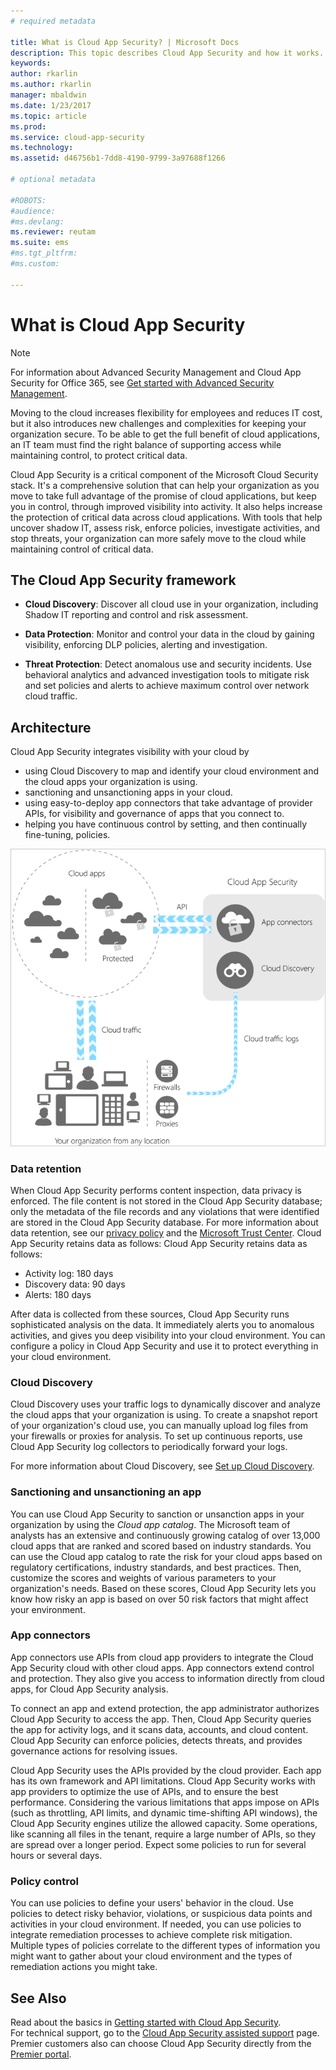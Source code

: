 ```yaml
---
# required metadata

title: What is Cloud App Security? | Microsoft Docs
description: This topic describes Cloud App Security and how it works.
keywords:
author: rkarlin
ms.author: rkarlin
manager: mbaldwin
ms.date: 1/23/2017
ms.topic: article
ms.prod:
ms.service: cloud-app-security
ms.technology:
ms.assetid: d46756b1-7dd8-4190-9799-3a97688f1266

# optional metadata

#ROBOTS:
#audience:
#ms.devlang:
ms.reviewer: reutam
ms.suite: ems
#ms.tgt_pltfrm:
#ms.custom:

---
```

# What is Cloud App Security

> [!NOTE]
> For information about Advanced Security Management and Cloud App Security for Office 365, see [Get started with Advanced Security Management](https://support.office.com/article/Get-started-with-Advanced-Management-Security-d9ee4d67-f2b3-42b4-9c9e-c4529904990a).

Moving to the cloud increases flexibility for employees and reduces IT cost, but it also introduces new challenges and complexities for keeping your organization secure. To be able to get the full benefit of cloud applications, an IT team must find the right balance of supporting access while maintaining control, to protect critical data.  

Cloud App Security is a critical component of the Microsoft Cloud Security stack. It's a comprehensive solution that can help your organization as you move to take full advantage of the promise of cloud applications, but keep you in control, through improved visibility into activity. It also helps increase the protection of critical data across cloud applications. With tools that help uncover shadow IT, assess risk, enforce policies, investigate activities, and stop threats, your organization can more safely move to the cloud while maintaining control of critical data.  

## The Cloud App Security framework  

- **Cloud Discovery**: Discover all cloud use in your organization, including Shadow IT reporting and control and risk assessment.
    
- **Data Protection**: Monitor and control your data in the cloud by gaining visibility, enforcing DLP policies, alerting and investigation. 
    
- **Threat Protection**: Detect anomalous use and security incidents. Use behavioral analytics and advanced investigation tools to mitigate risk and set policies and alerts to achieve maximum control over network cloud traffic.

## Architecture  

Cloud App Security integrates visibility with your cloud by  

-   using Cloud Discovery to map and identify your cloud environment and the cloud apps your organization is using.
-   sanctioning and unsanctioning apps in your cloud.  
-   using easy-to-deploy app connectors that take advantage of provider APIs, for visibility and governance of apps that you connect to.  
-   helping you have continuous control by setting, and then continually fine-tuning, policies.  

![Cloud App Security architecture](./media/architecture.png)  

### Data retention  
When Cloud App Security performs content inspection, data privacy is enforced. The file content is not stored in the Cloud App Security database; only the metadata of the file records and any violations that were identified are stored in the Cloud App Security database. For more information about data retention, see our [privacy policy](http://go.microsoft.com/fwlink/?LinkId=512132) and the [Microsoft Trust Center](https://www.microsoft.com/TrustCenter/Privacy/You-are-in-control-of-your-data).
Cloud App Security retains data as follows:
Cloud App Security retains data as follows: 
 
- Activity log: 180 days 
- Discovery data: 90 days 
- Alerts: 180 days 

After data is collected from these sources, Cloud App Security runs sophisticated analysis on the data. It immediately alerts you to anomalous activities, and gives you deep visibility into your cloud environment. You can configure a policy in Cloud App Security and use it to protect everything in your cloud environment.  

### Cloud Discovery  

Cloud Discovery uses your traffic logs to dynamically discover and analyze the cloud apps that your organization is using. To create a snapshot report of your organization's cloud use, you can manually upload log files from your firewalls or proxies for analysis. To set up continuous reports, use Cloud App Security log collectors to periodically forward your logs.  

For more information about Cloud Discovery, see [Set up Cloud Discovery](set-up-cloud-discovery.md).

### Sanctioning and unsanctioning an app  

You can use Cloud App Security to sanction or unsanction apps in your organization by using the *Cloud app catalog*. The Microsoft team of analysts has an extensive and continuously growing catalog of over 13,000 cloud apps that are ranked and scored based on industry standards. You can use the Cloud app catalog to rate the risk for your cloud apps based on regulatory certifications, industry standards, and best practices. Then, customize the scores and weights of various parameters to your organization's needs. Based on these scores, Cloud App Security lets you know how risky an app is based on over 50 risk factors that might affect your environment.  

### App connectors  
App connectors use APIs from cloud app providers to integrate the Cloud App Security cloud with other cloud apps. App connectors extend control and protection. They also give you access to information directly from cloud apps, for Cloud App Security analysis.  

To connect an app and extend protection, the app administrator authorizes Cloud App Security to access the app. Then, Cloud App Security queries the app for activity logs, and it scans data, accounts, and cloud content. Cloud App Security can enforce policies, detects threats, and provides governance actions for resolving issues.  

Cloud App Security uses the APIs provided by the cloud provider. Each app has its own framework and API limitations. Cloud App Security works with app providers to optimize the use of APIs, and to ensure the best performance. Considering the various limitations that apps impose on APIs (such as throttling, API limits, and dynamic time-shifting API windows), the Cloud App Security engines utilize the allowed capacity. Some operations, like scanning all files in the tenant, require a large number of APIs, so they are spread over a longer period. Expect some policies to run for several hours or several days.  

### Policy control  

You can use policies to define your users' behavior in the cloud. Use policies to detect risky behavior, violations, or suspicious data points and activities in your cloud environment. If needed, you can use policies to integrate remediation processes to achieve complete risk mitigation. Multiple types of policies correlate to the different types of information you might want to gather about your cloud environment and the types of remediation actions you might take.  

## See Also  

Read about the basics in [Getting started with Cloud App Security](getting-started-with-cloud-app-security.md).    
For technical support, go to the [Cloud App Security assisted support](http://support.microsoft.com/oas/default.aspx?prid=16031) page.   
Premier customers also can choose Cloud App Security directly from the [Premier portal](https://premier.microsoft.com/).   
